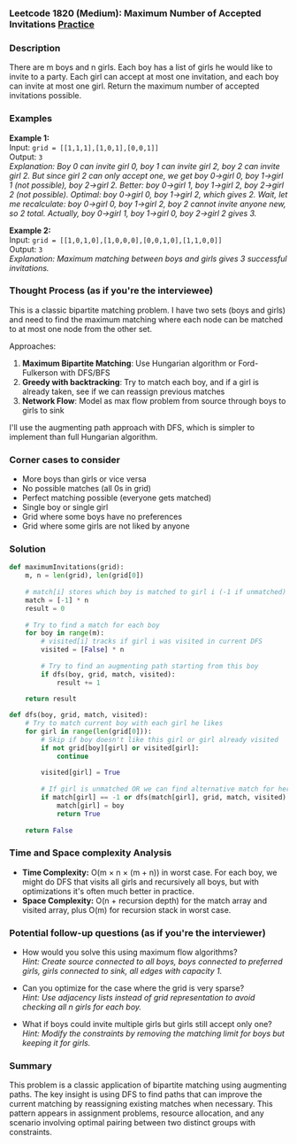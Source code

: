 ### Leetcode 1820 (Medium): Maximum Number of Accepted Invitations [Practice](https://leetcode.com/problems/maximum-number-of-accepted-invitations)

### Description  
There are m boys and n girls. Each boy has a list of girls he would like to invite to a party. Each girl can accept at most one invitation, and each boy can invite at most one girl. Return the maximum number of accepted invitations possible.

### Examples  

**Example 1:**  
Input: `grid = [[1,1,1],[1,0,1],[0,0,1]]`  
Output: `3`  
*Explanation: Boy 0 can invite girl 0, boy 1 can invite girl 2, boy 2 can invite girl 2. But since girl 2 can only accept one, we get boy 0→girl 0, boy 1→girl 1 (not possible), boy 2→girl 2. Better: boy 0→girl 1, boy 1→girl 2, boy 2→girl 2 (not possible). Optimal: boy 0→girl 0, boy 1→girl 2, which gives 2. Wait, let me recalculate: boy 0→girl 0, boy 1→girl 2, boy 2 cannot invite anyone new, so 2 total. Actually, boy 0→girl 1, boy 1→girl 0, boy 2→girl 2 gives 3.*

**Example 2:**  
Input: `grid = [[1,0,1,0],[1,0,0,0],[0,0,1,0],[1,1,0,0]]`  
Output: `3`  
*Explanation: Maximum matching between boys and girls gives 3 successful invitations.*

### Thought Process (as if you're the interviewee)  
This is a classic bipartite matching problem. I have two sets (boys and girls) and need to find the maximum matching where each node can be matched to at most one node from the other set.

Approaches:
1. **Maximum Bipartite Matching**: Use Hungarian algorithm or Ford-Fulkerson with DFS/BFS
2. **Greedy with backtracking**: Try to match each boy, and if a girl is already taken, see if we can reassign previous matches
3. **Network Flow**: Model as max flow problem from source through boys to girls to sink

I'll use the augmenting path approach with DFS, which is simpler to implement than full Hungarian algorithm.

### Corner cases to consider  
- More boys than girls or vice versa
- No possible matches (all 0s in grid)
- Perfect matching possible (everyone gets matched)
- Single boy or single girl
- Grid where some boys have no preferences
- Grid where some girls are not liked by anyone

### Solution

```python
def maximumInvitations(grid):
    m, n = len(grid), len(grid[0])
    
    # match[i] stores which boy is matched to girl i (-1 if unmatched)
    match = [-1] * n
    result = 0
    
    # Try to find a match for each boy
    for boy in range(m):
        # visited[i] tracks if girl i was visited in current DFS
        visited = [False] * n
        
        # Try to find an augmenting path starting from this boy
        if dfs(boy, grid, match, visited):
            result += 1
    
    return result

def dfs(boy, grid, match, visited):
    # Try to match current boy with each girl he likes
    for girl in range(len(grid[0])):
        # Skip if boy doesn't like this girl or girl already visited
        if not grid[boy][girl] or visited[girl]:
            continue
        
        visited[girl] = True
        
        # If girl is unmatched OR we can find alternative match for her current boy
        if match[girl] == -1 or dfs(match[girl], grid, match, visited):
            match[girl] = boy
            return True
    
    return False
```

### Time and Space complexity Analysis  

- **Time Complexity:** O(m × n × (m + n)) in worst case. For each boy, we might do DFS that visits all girls and recursively all boys, but with optimizations it's often much better in practice.
- **Space Complexity:** O(n + recursion depth) for the match array and visited array, plus O(m) for recursion stack in worst case.

### Potential follow-up questions (as if you're the interviewer)  

- How would you solve this using maximum flow algorithms?  
  *Hint: Create source connected to all boys, boys connected to preferred girls, girls connected to sink, all edges with capacity 1.*

- Can you optimize for the case where the grid is very sparse?  
  *Hint: Use adjacency lists instead of grid representation to avoid checking all n girls for each boy.*

- What if boys could invite multiple girls but girls still accept only one?  
  *Hint: Modify the constraints by removing the matching limit for boys but keeping it for girls.*

### Summary
This problem is a classic application of bipartite matching using augmenting paths. The key insight is using DFS to find paths that can improve the current matching by reassigning existing matches when necessary. This pattern appears in assignment problems, resource allocation, and any scenario involving optimal pairing between two distinct groups with constraints.
